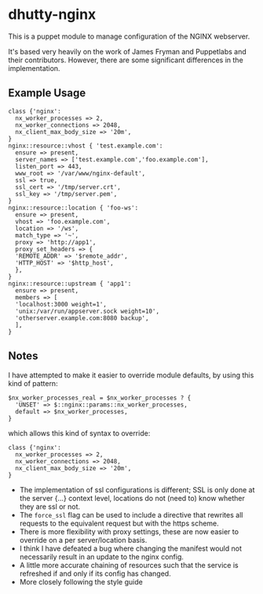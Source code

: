 dhutty-nginx
============

This is a puppet module to manage configuration of the NGINX webserver.

It's based very heavily on the work of James Fryman and Puppetlabs and their contributors. However, there are some significant differences in the implementation.

Example Usage
-------------

    class {'nginx':
      nx_worker_processes => 2,
      nx_worker_connections => 2048,
      nx_client_max_body_size => '20m',
    }
    nginx::resource::vhost { 'test.example.com':
      ensure => present,
      server_names => ['test.example.com','foo.example.com'],
      listen_port => 443,
      www_root => '/var/www/nginx-default',
      ssl => true,
      ssl_cert => '/tmp/server.crt',
      ssl_key => '/tmp/server.pem',
    }
    nginx::resource::location { 'foo-ws':
      ensure => present,
      vhost => 'foo.example.com',
      location => '/ws',
      match_type => '~',
      proxy => 'http://app1',
      proxy_set_headers => {
      'REMOTE_ADDR' => '$remote_addr',
      'HTTP_HOST' => '$http_host',
      },
    }
    nginx::resource::upstream { 'app1':
      ensure => present,
      members => [
      'localhost:3000 weight=1',
      'unix:/var/run/appserver.sock weight=10',
      'otherserver.example.com:8080 backup',
      ],
    }

Notes
-----

I have attempted to make it easier to override module defaults, by using this kind of pattern:

    $nx_worker_processes_real = $nx_worker_processes ? {
      'UNSET' => $::nginx::params::nx_worker_processes,
      default => $nx_worker_processes,
    }

which allows this kind of syntax to override:

    class {'nginx':
      nx_worker_processes => 2,
      nx_worker_connections => 2048,
      nx_client_max_body_size => '20m',
    }

* The implementation of ssl configurations is different; SSL is only done at the server {...} context level, locations do not (need to) know whether they are ssl or not.
* The `force_ssl` flag can be used to include a directive that rewrites all requests to the equivalent request but with the https scheme.
* There is more flexibility with proxy settings, these are now easier to override on a per server/location basis.
* I think I have defeated a bug where changing the manifest would not necessarily result in an update to the nginx config.
* A little more accurate chaining of resources such that the service is refreshed if and only if its config has changed.
* More closely following the style guide
